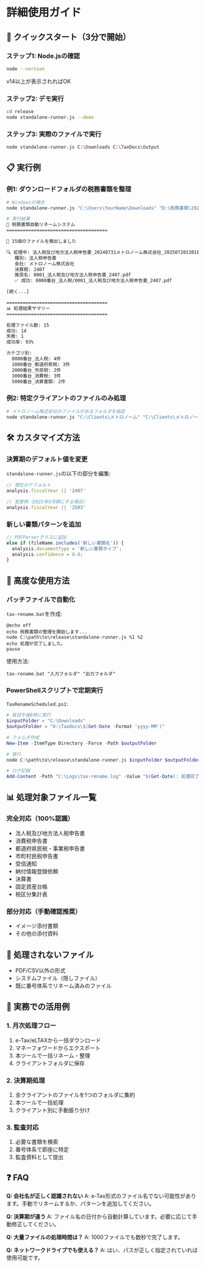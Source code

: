 # 詳細使用ガイド

## 🎯 クイックスタート（3分で開始）

### ステップ1: Node.jsの確認
```bash
node --version
```
v14以上が表示されればOK

### ステップ2: デモ実行
```bash
cd release
node standalone-runner.js --demo
```

### ステップ3: 実際のファイルで実行
```bash
node standalone-runner.js C:\Downloads C:\TaxDocs\Output
```

## 📋 実行例

### 例1: ダウンロードフォルダの税務書類を整理

```bash
# Windowsの場合
node standalone-runner.js "C:\Users\YourName\Downloads" "D:\税務書類\2024年度"

# 実行結果
🚀 税務書類自動リネームシステム
=====================================

📁 15個のファイルを検出しました

🔍 処理中: 法人税及び地方法人税申告書_20240731メトロノーム株式会社_20250720130102.pdf
   種別: 法人税申告書
   会社: メトロノーム株式会社
   決算期: 2407
   推奨名: 0001_法人税及び地方法人税申告書_2407.pdf
   ✅ 成功: 0000番台_法人税/0001_法人税及び地方法人税申告書_2407.pdf

[続く...]

=====================================
📊 処理結果サマリー
=====================================

処理ファイル数: 15
成功: 14
失敗: 1
成功率: 93%

カテゴリ別:
  0000番台_法人税: 4件
  1000番台_都道府県税: 3件
  2000番台_市民税: 2件
  3000番台_消費税: 3件
  5000番台_決算書類: 2件
```

### 例2: 特定クライアントのファイルのみ処理

```bash
# メトロノーム株式会社のファイルがあるフォルダを指定
node standalone-runner.js "C:\Clients\メトロノーム" "C:\Clients\メトロノーム\2024整理済"
```

## 🛠️ カスタマイズ方法

### 決算期のデフォルト値を変更

`standalone-runner.js`の以下の部分を編集:
```javascript
// 現在のデフォルト
analysis.fiscalYear || '2407'

// 変更例（2025年3月期にする場合）
analysis.fiscalYear || '2503'
```

### 新しい書類パターンを追加

```javascript
// PDFParserクラスに追加
else if (fileName.includes('新しい書類名')) {
  analysis.documentType = '新しい書類タイプ';
  analysis.confidence = 0.8;
}
```

## 🔧 高度な使用方法

### バッチファイルで自動化

`tax-rename.bat`を作成:
```batch
@echo off
echo 税務書類の整理を開始します...
node C:\path\to\release\standalone-runner.js %1 %2
echo 処理が完了しました。
pause
```

使用方法:
```
tax-rename.bat "入力フォルダ" "出力フォルダ"
```

### PowerShellスクリプトで定期実行

`TaxRenameScheduled.ps1`:
```powershell
# 毎日午後6時に実行
$inputFolder = "C:\Downloads"
$outputFolder = "D:\TaxDocs\$(Get-Date -Format 'yyyy-MM')"

# フォルダ作成
New-Item -ItemType Directory -Force -Path $outputFolder

# 実行
node C:\path\to\release\standalone-runner.js $inputFolder $outputFolder

# ログ記録
Add-Content -Path "C:\Logs\tax-rename.log" -Value "$(Get-Date): 処理完了"
```

## 📊 処理対象ファイル一覧

### 完全対応（100%認識）
- 法人税及び地方法人税申告書
- 消費税申告書
- 都道府県民税・事業税申告書
- 市町村民税申告書
- 受信通知
- 納付情報登録依頼
- 決算書
- 固定資産台帳
- 税区分集計表

### 部分対応（手動確認推奨）
- イメージ添付書類
- その他の添付資料

## 🚫 処理されないファイル

- PDF/CSV以外の形式
- システムファイル（隠しファイル）
- 既に番号体系でリネーム済みのファイル

## 💼 実務での活用例

### 1. 月次処理フロー
1. e-Tax/eLTAXから一括ダウンロード
2. マネーフォワードからエクスポート
3. 本ツールで一括リネーム・整理
4. クライアントフォルダに保存

### 2. 決算期処理
1. 全クライアントのファイルを1つのフォルダに集約
2. 本ツールで一括処理
3. クライアント別に手動振り分け

### 3. 監査対応
1. 必要な書類を検索
2. 番号体系で即座に特定
3. 監査資料として提出

## ❓ FAQ

**Q: 会社名が正しく認識されない**
A: e-Tax形式のファイル名でない可能性があります。手動でリネームするか、パターンを追加してください。

**Q: 決算期が違う**
A: ファイル名の日付から自動計算しています。必要に応じて手動修正してください。

**Q: 大量ファイルの処理時間は？**
A: 1000ファイルでも数秒で完了します。

**Q: ネットワークドライブでも使える？**
A: はい、パスが正しく指定されていれば使用可能です。